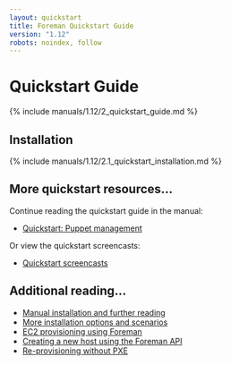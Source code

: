 ```yaml
---
layout: quickstart
title: Foreman Quickstart Guide
version: "1.12"
robots: noindex, follow
---
```


# Quickstart Guide

{% include manuals/1.12/2_quickstart_guide.md %}

## Installation

{% include manuals/1.12/2.1_quickstart_installation.md %}

## More quickstart resources...

Continue reading the quickstart guide in the manual:

* [Quickstart: Puppet management](/manuals/{{page.version}}/index.html#2.2PuppetManagement)

Or view the quickstart screencasts:

* [Quickstart screencasts](/media.html#screencasts)

## Additional reading...

* [Manual installation and further reading](/manuals/{{page.version}}/index.html)
* [More installation options and scenarios](/manuals/{{page.version}}/index.html#3.2.2InstallerOptions)
* [EC2 provisioning using Foreman](/2012/05/ec2-provisioning-using-foreman.html)
* [Creating a new host using the Foreman API](/2012/01/creating-new-host-using-foreman-api.html)
* [Re-provisioning without PXE](/2012/01/re-provision-host-without-pxeboot.html)
